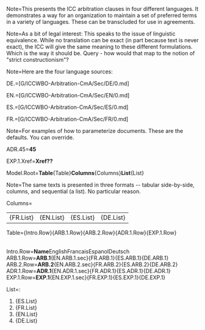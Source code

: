 Note=This presents the ICC arbitration clauses in four different languages.  It demonstrates a way for an organization to maintain a set of preferred terms in a variety of languages.  These can be transcluded for use in agreements.

Note=As a bit of legal interest:  This speaks to the issue of linguistic equivalence.  While no translation can be exact (in part because text is never exact), the ICC will give the same meaning to these different formulations.  Which is the way it should be.  Query - how would that map to the notion of "strict constructionism"?

Note=Here are the four language sources:

DE.=[G/ICCWBO-Arbitration-CmA/Sec/DE/0.md]

EN.=[G/ICCWBO-Arbitration-CmA/Sec/EN/0.md]

ES.=[G/ICCWBO-Arbitration-CmA/Sec/ES/0.md]

FR.=[G/ICCWBO-Arbitration-CmA/Sec/FR/0.md]

Note=For examples of how to parameterize documents.  These are the defaults.  You can override.

ADR.45=<b>45</b>

EXP.1.Xref=<b>Xref??</b>

Model.Root=<b>Table</b>{Table}<b>Columns</b>{Columns}<b>List</b>{List}

Note=The same texts is presented in three formats -- tabular side-by-side, columns, and sequential (a list). No particular reason.

Columns=<table rules="rows"><tr><td>{FR.List}</td><td>{EN.List}</td><td>{ES.List}</td><td>{DE.List}</td></tr></table>

Table=<table  rules="rows">{Intro.Row}{ARB.1.Row}{ARB.2.Row}{ADR.1.Row}{EXP.1.Row}</table>

Intro.Row=<tr><td><b>Name</b></td><td>English</td><td>Francais</td><td>Espanol</td><td>Deutsch</td></tr>
ARB.1.Row=<tr><td><b>ARB.1</b></td><td>{EN.ARB.1.sec}</td><td>{FR.ARB.1}</td><td>{ES.ARB.1}</td><td>{DE.ARB.1}</td></tr>
ARB.2.Row=<tr><td><b>ARB.2</b></td><td>{EN.ARB.2.sec}</td><td>{FR.ARB.2}</td><td>{ES.ARB.2}</td><td>{DE.ARB.2}</td></tr>
ADR.1.Row=<tr><td><b>ADR.1</b></td><td>{EN.ADR.1.sec}</td><td>{FR.ADR.1}</td><td>{ES.ADR.1}</td><td>{DE.ADR.1}</td></tr>
EXP.1.Row=<tr><td><b>EXP.1</b></td><td>{EN.EXP.1.sec}</td><td>{FR.EXP.1}</td><td>{ES.EXP.1}</td><td>{DE.EXP.1}</td></tr>


List=:<ol><li>{ES.List}</li><li>{FR.List}</li><li>{EN.List}</li><li>{DE.List}</li></ol>